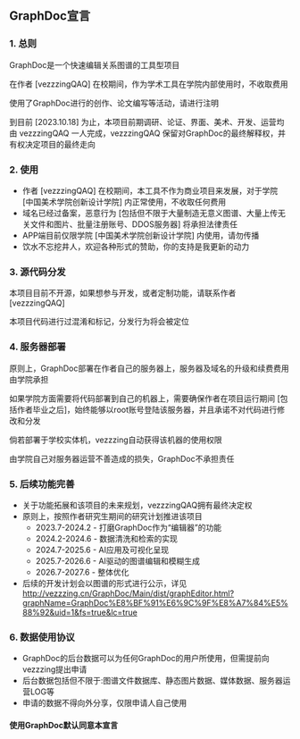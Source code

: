 ## GraphDoc宣言

### 1. 总则

GraphDoc是一个快速编辑关系图谱的工具型项目

在作者 [vezzzingQAQ] 在校期间，作为学术工具在学院内部使用时，不收取费用

使用了GraphDoc进行的创作、论文编写等活动，请进行注明

到目前 [2023.10.18] 为止，本项目前期调研、论证、界面、美术、开发、运营均由 vezzzingQAQ 一人完成，vezzzingQAQ 保留对GraphDoc的最终解释权，并有权决定项目的最终走向

### 2. 使用

* 作者 [vezzzingQAQ] 在校期间，本工具不作为商业项目来发展，对于学院 [中国美术学院创新设计学院] 内正常使用，不收取任何费用
* 域名已经过备案，恶意行为 [包括但不限于大量制造无意义图谱、大量上传无关文件和图片、批量注册账号、DDOS服务器] 将承担法律责任
* APP端目前仅限学院  [中国美术学院创新设计学院] 内使用，请勿传播
* 饮水不忘挖井人，欢迎各种形式的赞助，你的支持是我更新的动力

### 3. 源代码分发

本项目目前不开源，如果想参与开发，或者定制功能，请联系作者 [vezzzingQAQ]

本项目代码进行过混淆和标记，分发行为将会被定位

### 4. 服务器部署

原则上，GraphDoc部署在作者自己的服务器上，服务器及域名的升级和续费费用由学院承担

如果学院方面需要将代码部署到自己的机器上，需要确保作者在项目运行期间 [包括作者毕业之后]，始终能够以root账号登陆该服务器，并且承诺不对代码进行修改和分发

倘若部署于学校实体机，vezzzing自动获得该机器的使用权限

由学院自己对服务器运营不善造成的损失，GraphDoc不承担责任

### 5. 后续功能完善

* 关于功能拓展和该项目的未来规划，vezzzingQAQ拥有最终决定权
* 原则上，按照作者研究生期间的研究计划推进该项目
    * 2023.7-2024.2 - 打磨GraphDoc作为“编辑器”的功能
    * 2024.2-2024.6 - 数据清洗和检索的实现
    * 2024.7-2025.6 - AI应用及可视化呈现
    * 2025.7-2026.6 - AI驱动的图谱编辑和模糊生成
    * 2026.7-2027.6 - 整体优化
* 后续的开发计划会以图谱的形式进行公示，详见
    http://vezzzing.cn/GraphDoc/Main/dist/graphEditor.html?graphName=GraphDoc%E8%BF%91%E6%9C%9F%E8%A7%84%E5%88%92&uid=1&fs=true&lc=true

### 6. 数据使用协议

* GraphDoc的后台数据可以为任何GraphDoc的用户所使用，但需提前向vezzzing提出申请
* 后台数据包括但不限于:图谱文件数据库、静态图片数据、媒体数据、服务器运营LOG等
* 申请的数据不得向外分享，仅限申请人自己使用

#### 使用GraphDoc默认同意本宣言